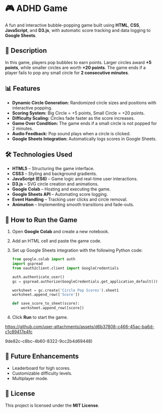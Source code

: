 # 🎮 ADHD Game

A fun and interactive bubble-popping game built using **HTML**, **CSS**, **JavaScript**, and **D3.js**, with automatic score tracking and data logging to **Google Sheets**.

## 📝 Description

In this game, players pop bubbles to earn points. Larger circles award **+5 points**, while smaller circles are worth **+20 points**. The game ends if a player fails to pop any small circle for **2 consecutive minutes**.

## 📊 Features

- **Dynamic Circle Generation:** Randomized circle sizes and positions with interactive popping.
- **Scoring System:** Big Circle = +5 points, Small Circle = +20 points.
- **Difficulty Scaling:** Circles fade faster as the score increases.
- **Game Over Condition:** The game ends if a small circle is not popped for 2 minutes.
- **Audio Feedback:** Pop sound plays when a circle is clicked.
- **Google Sheets Integration:** Automatically logs scores in Google Sheets.

## 🛠️ Technologies Used

- **HTML5** – Structuring the game interface.
- **CSS3** – Styling and background gradients.
- **JavaScript (ES6)** – Game logic and real-time user interactions.
- **D3.js** – SVG circle creation and animations.
- **Google Colab** – Hosting and executing the game.
- **Google Sheets API** – Automating score logging.
- **Event Handling** – Tracking user clicks and circle removal.
- **Animation** – Implementing smooth transitions and fade-outs.

## 🚀 How to Run the Game

1. Open **Google Colab** and create a new notebook.
2. Add an HTML cell and paste the game code.
3. Set up Google Sheets integration with the following Python code:

    ```python
    from google.colab import auth
    import gspread
    from oauth2client.client import GoogleCredentials

    auth.authenticate_user()
    gc = gspread.authorize(GoogleCredentials.get_application_default())

    worksheet = gc.create('Circle Pop Scores').sheet1
    worksheet.append_row(['Score'])

    def save_score_to_sheet(score):
        worksheet.append_row([score])
    ```
4. Click **Run** to start the game.

https://github.com/user-attachments/assets/d6b37808-c466-45ac-ba6d-c1c89417e4fc

9de82c-c8bc-4b60-8322-9cc2b4d69448)


## 📌 Future Enhancements

- Leaderboard for high scores.
- Customizable difficulty levels.
- Multiplayer mode.

## 📄 License

This project is licensed under the **MIT License**.
